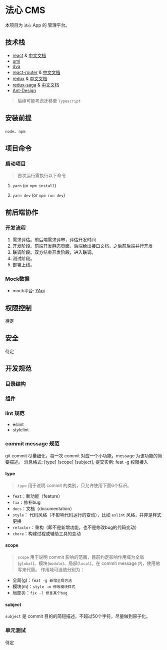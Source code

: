 # 法心 CMS

本项目为 `法心` App 的 管理平台。

## 技术栈
- [react](https://reactjs.org/) & [中文文档](https://zh-hans.reactjs.org/)
- [umi](https://umijs.org/zh/guide/)
- [dva](https://dvajs.com/guide/)
- [react-router](https://reacttraining.com/react-router/web/) & [中文文档](https://www.redux.org.cn/)
- [redux](https://redux.js.org/) & [中文文档](https://www.redux.org.cn/)
- [redux-saga](https://redux-saga.js.org/) & [中文文档](https://redux-saga-in-chinese.js.org)
- [Ant-Design](https://ant.design/docs/react/introduce-cn)

> 后续可能考虑迁移至 `Typescript`

## 安装前提
`node`、`npm`

## 项目命令

### 启动项目

> 首次运行需执行以下命令
1. `yarn` (or `npm install`)

2. `yarn dev` (or `npm run dev`)

## 前后端协作

### 开发流程
1. 需求评估。前后端需求评审，评估开发时间
2. 开发阶段。前端开发静态页面，后端给出接口文档。之后前后端并行开发
3. 联调阶段。双方结束开发阶段，进入联调。
4. 测试阶段。
5. 部署上线。

### Mock数据
- mock平台: [YApi](https://hellosean1025.github.io/yapi/)

## 权限控制
待定

## 安全
待定

## 开发规范

### 目录结构

### 组件

### lint 规范
- eslint
- stylelint

### commit message 规范
git commit 尽量细化，每一次 commit 对应一个小功能，message 为该功能的简要描述。
消息格式: [type] [scope] [subject], 提交实例: feat -g 权限接入
#### type
> `type` 用于说明 commit 的类别，只允许使用下面6个标识。
- `feat`：新功能（feature）
- `fix`：修补bug
- `docs`：文档（documentation）
- `style`： 代码风格（不影响代码运行的变动），比如 `eslint` 风格，并非是样式更换
- `refactor`：重构（即不是新增功能，也不是修改bug的代码变动）
- `chore`：构建过程或辅助工具的变动
#### scope
> `scope` 用于说明 commit 影响的范围，目前约定影响作用域为全局(`global`)、模块(`module`)、局部(`local`)。在 commit message 内，使用缩写来代替。
作用域可选值分别为：
- 全局(g)：`feat -g 新增全局方法`
- 模块(m)：`style -m 修改模块样式`
- 局部(l)：`fix -l 修复某个bug`
#### subject
`subject` 是 commit 目的的简短描述，不超过50个字符，尽量做到原子化。

### 单元测试
待定